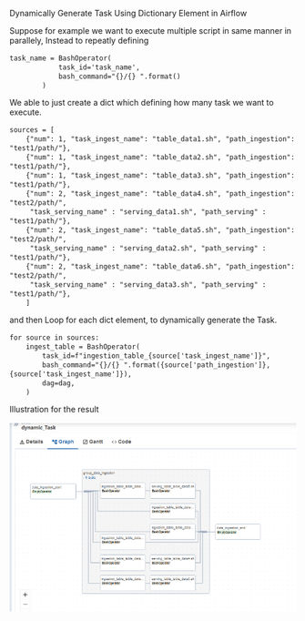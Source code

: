 Dynamically Generate Task Using Dictionary Element in Airflow

Suppose for example we want to execute multiple script in same manner in parallely,
Instead to repeatly defining 

```
task_name = BashOperator(
            task_id='task_name',
            bash_command="{}/{} ".format()
        )
```

We able to just create a dict which defining how many task we want to execute.

```
sources = [
    {"num": 1, "task_ingest_name": "table_data1.sh", "path_ingestion": "test1/path/"},
    {"num": 1, "task_ingest_name": "table_data2.sh", "path_ingestion": "test1/path/"}, 
    {"num": 1, "task_ingest_name": "table_data3.sh", "path_ingestion": "test1/path/"},
    {"num": 2, "task_ingest_name": "table_data4.sh", "path_ingestion": "test2/path/", 
     "task_serving_name" : "serving_data1.sh", "path_serving" : "test1/path/"},
    {"num": 2, "task_ingest_name": "table_data5.sh", "path_ingestion": "test2/path/", 
     "task_serving_name" : "serving_data2.sh", "path_serving" : "test1/path/"},
    {"num": 2, "task_ingest_name": "table_data6.sh", "path_ingestion": "test2/path/", 
     "task_serving_name" : "serving_data3.sh", "path_serving" : "test1/path/"},
    ]
```

and then Loop for each dict element, to dynamically generate the Task.

```
for source in sources:
    ingest_table = BashOperator(
        task_id=f"ingestion_table_{source['task_ingest_name']}",
        bash_command="{}/{} ".format({source['path_ingestion']}, {source['task_ingest_name']}),
        dag=dag,
    )
```

Illustration for the result

![Sample Image](https://raw.githubusercontent.com/muhk01/airflow_dynamic_task/main/img/dynamic_task.PNG)

